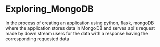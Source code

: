 # Exploring_MongoDB

In the process of creating an application using python, flask, mongoDB where the application stores data in MongoDB and serves api's request made by down stream users for the data with a response having the corresponding requested data
